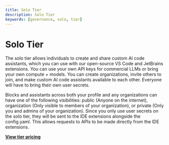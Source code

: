 ```yaml
---
title: Solo Tier
description: Solo Tier
keywords: [governance, solo, tier]
---
```


# Solo Tier

The solo tier allows individuals to create and share custom AI code assistants, which you can use with our open-source VS Code and JetBrains extensions. You can use your own API keys for commercial LLMs or bring your own compute + models. You can create organizations, invite others to join, and make custom AI code assistants available to each other. Everyone will have to bring their own user secrets.

Blocks and assistants across both your profile and any organizations can have one of the following visibilities: public (Anyone on the internet), organization (Only visible to members of your organization), or private (Only you and admins of your organization). Since you only use user secrets on the solo tier, they will be sent to the IDE extensions alongside the config.yaml. This allows requests to APIs to be made directly from the IDE extensions.

[**View tier pricing**](https://hub.continue.dev/pricing)
